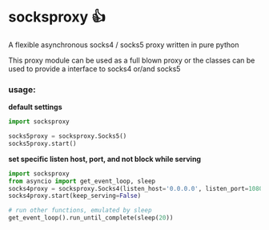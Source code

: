 # socksproxy :+1:


A flexible asynchronous socks4 / socks5 proxy written in pure python

This proxy module can be used as a full blown proxy or the classes can be used to provide a interface to socks4 or/and socks5

### usage:


**default settings**
```python
import socksproxy

socks5proxy = socksproxy.Socks5()
socks5proxy.start()
```


**set specific listen host, port, and not block while serving**
```python
import socksproxy
from asyncio import get_event_loop, sleep
socks4proxy = socksproxy.Socks4(listen_host='0.0.0.0', listen_port=1080)
socks4proxy.start(keep_serving=False)

# run other functions, emulated by sleep
get_event_loop().run_until_complete(sleep(20))
```
